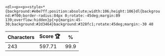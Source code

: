 `<dl><p><p><style>*{background:#e0e7ff;position:absolute;width:106;height:106}dl{background:#f00;border-radius:84px 0;rotate:-45deg;margin:89 139;overflow:hidden}p{+p{margin:45-30;background:#2d3464}background:#328fc1;rotate:45deg;margin:-30 40`

| Characters | Score 🏆 | %    |
| ---------- | -------- | ---- |
| 243        | 597.71   | 99.9 |

